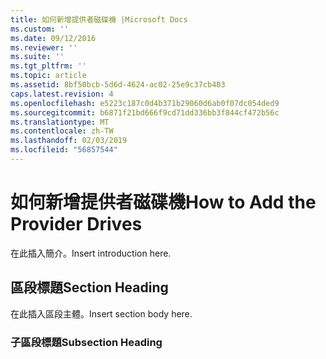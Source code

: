 ```yaml
---
title: 如何新增提供者磁碟機 |Microsoft Docs
ms.custom: ''
ms.date: 09/12/2016
ms.reviewer: ''
ms.suite: ''
ms.tgt_pltfrm: ''
ms.topic: article
ms.assetid: 8bf50bcb-5d6d-4624-ac02-25e9c37cb403
caps.latest.revision: 4
ms.openlocfilehash: e5223c187c0d4b371b29060d6ab0f07dc054ded9
ms.sourcegitcommit: b6871f21bd666f9cd71dd336bb3f844cf472b56c
ms.translationtype: MT
ms.contentlocale: zh-TW
ms.lasthandoff: 02/03/2019
ms.locfileid: "56857544"
---
```

# <a name="how-to-add-the-provider-drives"></a><span data-ttu-id="1c8a9-102">如何新增提供者磁碟機</span><span class="sxs-lookup"><span data-stu-id="1c8a9-102">How to Add the Provider Drives</span></span>

<span data-ttu-id="1c8a9-103">在此插入簡介。</span><span class="sxs-lookup"><span data-stu-id="1c8a9-103">Insert introduction here.</span></span>

## <a name="section-heading"></a><span data-ttu-id="1c8a9-104">區段標題</span><span class="sxs-lookup"><span data-stu-id="1c8a9-104">Section Heading</span></span>

 <span data-ttu-id="1c8a9-105">在此插入區段主體。</span><span class="sxs-lookup"><span data-stu-id="1c8a9-105">Insert section body here.</span></span>

### <a name="subsection-heading"></a><span data-ttu-id="1c8a9-106">子區段標題</span><span class="sxs-lookup"><span data-stu-id="1c8a9-106">Subsection Heading</span></span>
